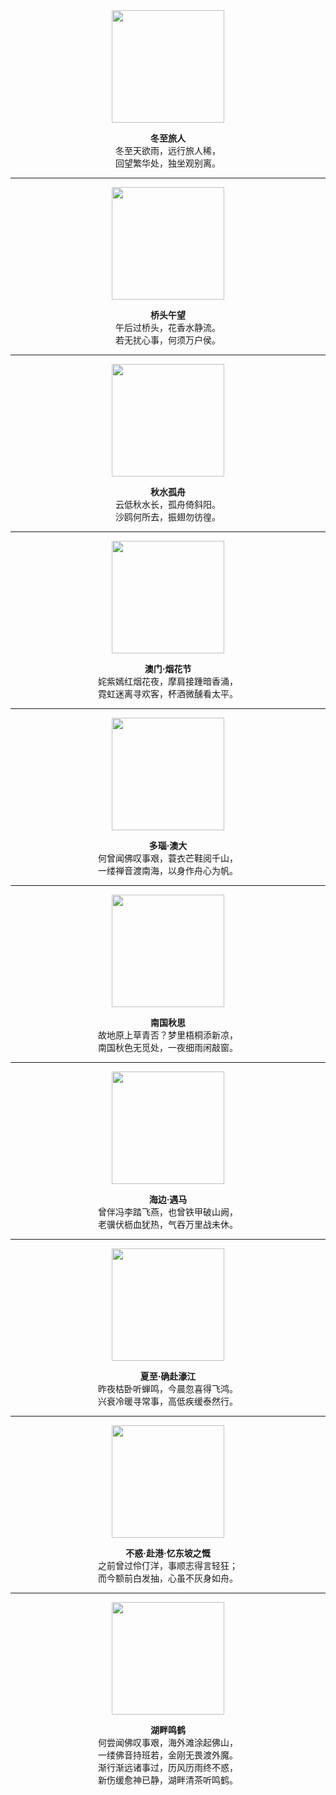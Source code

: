 <div align="center">

<img src="https://github.com/user-attachments/assets/b7e3cef9-f5f1-4703-a3e9-0ab2ec0aa850" width="180"/>

**冬至旅人**  
冬至天欲雨，远行旅人稀，  
回望繁华处，独坐观别离。  

---

<img src="https://github.com/user-attachments/assets/62cd668d-1836-4b88-848c-4fbd3a655ac6" width="180"/>

**桥头午望**  
午后过桥头，花香水静流。  
若无扰心事，何须万户侯。  

---

<img src="https://github.com/user-attachments/assets/a4547349-b62e-4fc1-816d-d3475b0a65f7" width="180"/>

**秋水孤舟**  
云低秋水长，孤舟倚斜阳。  
沙鸥何所去，振翅勿彷徨。  

---

<img src="https://github.com/user-attachments/assets/3b8895c7-66a0-4397-b31c-81f32e279de8" width="180"/>

**澳门·烟花节**  
姹紫嫣红烟花夜，摩肩接踵暗香涌，  
霓虹迷离寻欢客，杯酒微醺看太平。  

---

<img src="https://github.com/user-attachments/assets/a917808b-07e8-4a1e-b2bc-fffca3c9d3b7" width="180"/>

**多瑙·澳大**  
何曾闻佛叹事艰，蓑衣芒鞋阅千山，  
一缕禅音渡南海，以身作舟心为帆。  

---

<img src="https://github.com/user-attachments/assets/eb3dc289-4d33-403e-9226-bebd28409867" width="180"/>

**南国秋思**  
故地原上草青否？梦里梧桐添新凉，  
南国秋色无觅处，一夜细雨闲敲窗。  

---

<img src="https://github.com/user-attachments/assets/f44bf8d4-7791-422c-8a07-925da7ac3179" width="180"/>

**海边·遇马**  
曾伴冯李踏飞燕，也曾铁甲破山阙，  
老骥伏枥血犹热，气吞万里战未休。  

---

<img src="https://github.com/user-attachments/assets/4699d942-0a4a-4b4c-be62-4566e1569970" width="180"/>

**夏至·确赴濠江**  
昨夜枯卧听蝉鸣，今晨忽喜得飞鸿。  
兴衰冷暖寻常事，高低疾缓泰然行。  

---

<img src="https://github.com/user-attachments/assets/eb65c45c-f7fe-4bdf-aeff-963ef4628edf" width="180"/>

**不惑·赴港·忆东坡之慨**  
之前曾过伶仃洋，事顺志得言轻狂；  
而今额前白发抽，心虽不灰身如舟。  

---

<img src="https://github.com/user-attachments/assets/845e2bf3-4d12-4684-8661-a3d3e477fac7" width="180"/>

**湖畔鸣鹤**  
何尝闻佛叹事艰，海外滩涂起佛山，  
一缕佛音持班若，金刚无畏渡外魔。  
渐行渐远诸事过，历风历雨终不惑，  
新伤缓愈神已静，湖畔清茶听鸣鹤。  

</div>